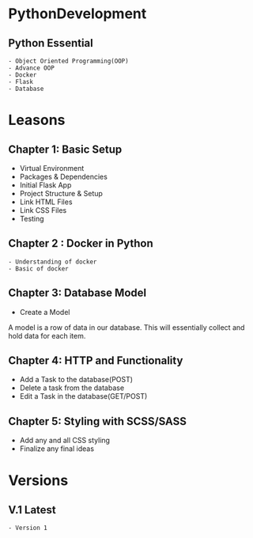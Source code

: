 # PythonDevelopment


## Python Essential 
    - Object Oriented Programming(OOP)
    - Advance OOP
    - Docker
    - Flask 
    - Database 

# Leasons

## Chapter 1: Basic Setup 
 - Virtual Environment
 - Packages & Dependencies 
 - Initial Flask App
 - Project Structure & Setup
 - Link HTML Files
 - Link CSS Files 
 - Testing 

## Chapter 2 : Docker in Python 
    - Understanding of docker 
    - Basic of docker 
 
## Chapter 3: Database Model 
 - Create a Model 
 
 A model is a row of data in our database. This will essentially collect and hold data for each item.
 
## Chapter 4: HTTP and Functionality 
 - Add a Task to the database(POST)
 - Delete a task from the database 
 - Edit a Task in the database(GET/POST)
 
##  Chapter 5: Styling  with SCSS/SASS
 - Add any and all CSS styling 
 - Finalize any final ideas 

 
# Versions 

## V.1 Latest 

    - Version 1 
